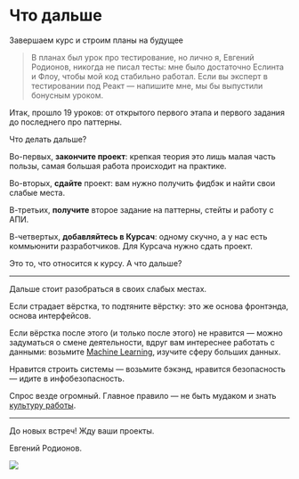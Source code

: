 # Что дальше
Завершаем курс и строим планы на будущее

> В планах был урок про тестирование, но лично я, Евгений Родионов, никогда не писал тесты: мне было достаточно Еслинта и Флоу, чтобы мой код стабильно работал.
> Если вы эксперт в тестировании под Реакт — напишите мне, мы бы выпустили бонусным уроком.

Итак, прошло 19 уроков: от открытого первого этапа и первого задания до последнего про паттерны.

Что делать дальше?

Во-первых, **закончите проект**: крепкая теория это лишь малая часть пользы, самая большая работа происходит на практике.

Во-вторых, **сдайте** проект: вам нужно получить фидбэк и найти свои слабые места.

В-третьих, **получите** второе задание на паттерны, стейты и работу с АПИ.

В-четвертых, **добавляйтесь в Курсач**: одному скучно, а у нас есть коммьюнити разработчиков. Для Курсача нужно сдать проект.

Это то, что относится к курсу. А что дальше?

---

Дальше стоит разобраться в своих слабых местах.

Если страдает вёрстка, то подтяните вёрстку: это же основа фронтэнда, основа интерфейсов.

Если вёрстка после этого (и только после этого) не нравится — можно задуматься о смене деятельности, вдруг вам интереснее работать с данными: возьмите [Machine Learning](https://vas3k.ru/blog/machine_learning/), изучите сферу больших данных.

Нравится строить системы — возьмите бэкэнд, нравится безопасность — идите в инфобезопасность.

Спрос везде огромный. Главное правило — не быть мудаком и знать [культуру работы](https://www.youtube.com/evgenyrodionov).

---

До новых встреч! Жду ваши проекты.

Евгений Родионов.

![](https://i.imgur.com/2BlZUYN.png)
